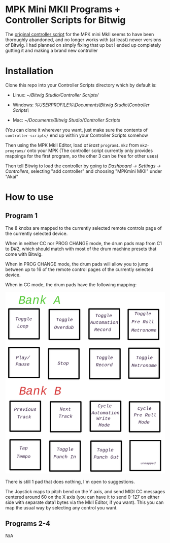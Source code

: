 # MPK Mini MKII Programs + Controller Scripts for Bitwig

The [original controller script](https://github.com/trixtan/MpkMiniMkIIBC) for the MPK mini MkII seems to have been thoroughly abandoned, and no longer works with (at least) newer versions of Bitwig. I had planned on simply fixing that up but I ended up completely gutting it and making a brand new controller

# Installation

Clone this repo into your Controller Scripts directory which by default is:

* Linux: _~/Bitwig Studio/Controller Scripts/_

* Windows: _%USERPROFILE%\\Documents\\Bitwig Studio\\Controller Scripts\\_

* Mac: _~/Documents/Bitwig Studio/Controller Scripts_

(You can clone it wherever you want, just make sure the contents of `controller-scripts/` end up within your Controller Scripts somehow

Then using the MPK MkII Editor, load _at least_ `program1.mk2` from `mk2-programs/` onto your MPK (The controller script currently only provides mappings for the first program, so the other 3 can be free for other uses)

Then tell Bitwig to load the controller by going to _Dashboard -> Settings -> Controllers_, selecting "add controller" and choosing "MPKmini MKII" under "Akai"

# How to use

## Program 1

The 8 knobs are mapped to the currently selected remote controls page of the currently selected device.

When in neither CC nor PROG CHANGE mode, the drum pads map from C1 to D#2, which should match with most of the drum machine presets that come with Bitwig.

When in PROG CHANGE mode, the drum pads will allow you to jump between up to 16 of the remote control pages of the currently selected device.

When in CC mode, the drum pads have the following mapping:

![diagram of the drum pad CC mappings](Diagram.png)

There is still 1 pad that does nothing, I'm open to suggestions.

The Joystick maps to pitch bend on the Y axis, and send MIDI CC messages centered around 60 on the X axis (you can have it to send 0-127 on either side with separate data1 bytes via the MkII Editor, if you want). This you can map the usual way by selecting any control you want.


## Programs 2-4

N/A

